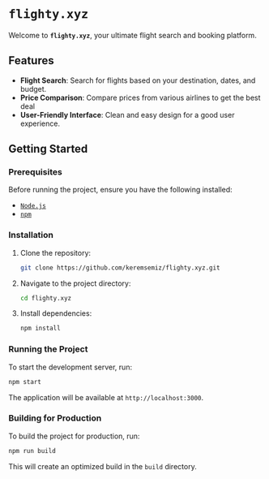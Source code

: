 # `flighty.xyz`

Welcome to **`flighty.xyz`**, your ultimate flight search and booking platform. 

## Features

- **Flight Search**: Search for flights based on your destination, dates, and budget.
- **Price Comparison**: Compare prices from various airlines to get the best deal
- **User-Friendly Interface**: Clean and easy design for a good user experience.

## Getting Started

### Prerequisites

Before running the project, ensure you have the following installed:

- [`Node.js`](https://nodejs.org/en/)
- [`npm`](https://www.npmjs.com/)

### Installation

1. Clone the repository:
   ```bash
   git clone https://github.com/keremsemiz/flighty.xyz.git
   ```
2. Navigate to the project directory:
   ```bash
   cd flighty.xyz
   ```
3. Install dependencies:
   ```bash
   npm install
   ```

### Running the Project

To start the development server, run:

```bash
npm start
```

The application will be available at `http://localhost:3000`.

### Building for Production

To build the project for production, run:

```bash
npm run build
```

This will create an optimized build in the `build` directory.
